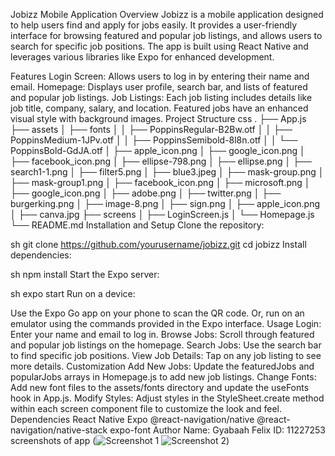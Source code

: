Jobizz Mobile Application
Overview
Jobizz is a mobile application designed to help users find and apply for jobs easily. It provides a user-friendly interface for browsing featured and popular job listings, and allows users to search for specific job positions. The app is built using React Native and leverages various libraries like Expo for enhanced development.

Features
Login Screen: Allows users to log in by entering their name and email.
Homepage: Displays user profile, search bar, and lists of featured and popular job listings.
Job Listings: Each job listing includes details like job title, company, salary, and location. Featured jobs have an enhanced visual style with background images.
Project Structure
css
.
├── App.js
├── assets
│   ├── fonts
│   │   ├── PoppinsRegular-B2Bw.otf
│   │   ├── PoppinsMedium-1JPv.otf
│   │   ├── PoppinsSemibold-8l8n.otf
│   │   └── PoppinsBold-GdJA.otf
│   ├── apple_icon.png
│   ├── google_icon.png
│   ├── facebook_icon.png
│   ├── ellipse-798.png
│   ├── ellipse.png
│   ├── search1-1.png
│   ├── filter5.png
│   ├── blue3.jpeg
│   ├── mask-group.png
│   ├── mask-group1.png
│   ├── facebook_icon.png
│   ├── microsoft.png
│   ├── google_icon.png
│   ├── adobe.png
│   ├── twitter.png
│   ├── burgerking.png
│   ├── image-8.png
│   ├── sign.png
│   ├── apple_icon.png
│   ├── canva.jpg
├── screens
│   ├── LoginScreen.js
│   └── Homepage.js
└── README.md
Installation and Setup
Clone the repository:

sh
git clone https://github.com/yourusername/jobizz.git
cd jobizz
Install dependencies:

sh
npm install
Start the Expo server:

sh
expo start
Run on a device:

Use the Expo Go app on your phone to scan the QR code.
Or, run on an emulator using the commands provided in the Expo interface.
Usage
Login: Enter your name and email to log in.
Browse Jobs: Scroll through featured and popular job listings on the homepage.
Search Jobs: Use the search bar to find specific job positions.
View Job Details: Tap on any job listing to see more details.
Customization
Add New Jobs: Update the featuredJobs and popularJobs arrays in Homepage.js to add new job listings.
Change Fonts: Add new font files to the assets/fonts directory and update the useFonts hook in App.js.
Modify Styles: Adjust styles in the StyleSheet.create method within each screen component file to customize the look and feel.
Dependencies
React Native
Expo
@react-navigation/native
@react-navigation/native-stack
expo-font
Author
Name: Gyabaah Felix
ID: 11227253
screenshots  of app 
(![Screenshot 1](<../assets/Screenshot 2024-06-19 040348.png>) ![Screenshot 2](<../assets/Screenshot 2024-06-19 040414.png>))